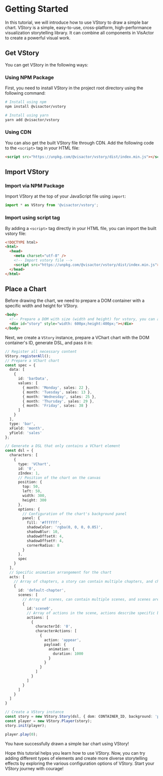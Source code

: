# Getting Started

In this tutorial, we will introduce how to use VStory to draw a simple bar chart. VStory is a simple, easy-to-use, cross-platform, high-performance visualization storytelling library. It can combine all components in VisActor to create a powerful visual work.

## Get VStory

You can get VStory in the following ways:

### Using NPM Package

First, you need to install VStory in the project root directory using the following command:

```sh
# Install using npm
npm install @visactor/vstory

# Install using yarn
yarn add @visactor/vstory
```

### Using CDN

You can also get the built VStory file through CDN. Add the following code to the `<script>` tag in your HTML file:

```html
<script src="https://unpkg.com/@visactor/vstory/dist/index.min.js"></script>
```

## Import VStory

### Import via NPM Package

Import VStory at the top of your JavaScript file using `import`:

```js
import * as VStory from '@visactor/vstory';
```

### Import using script tag

By adding a `<script>` tag directly in your HTML file, you can import the built vstory file:

```html
<!DOCTYPE html>
<html>
  <head>
    <meta charset="utf-8" />
    <!-- Import vstory file -->
    <script src="https://unpkg.com/@visactor/vstory/dist/index.min.js"></script>
  </head>
</html>
```

## Place a Chart

Before drawing the chart, we need to prepare a DOM container with a specific width and height for VStory.

```html
<body>
  <!-- Prepare a DOM with size (width and height) for vstory, you can also specify it in the spec configuration -->
  <div id="story" style="width: 600px;height:400px;"></div>
</body>
```

Next, we create a `VStory` instance, prepare a VChart chart with the DOM container's ID, generate DSL, and pass it in:

```ts
// Register all necessary content
VStory.registerAll();
// Prepare a VChart chart
const spec = {
  data: [
    {
      id: 'barData',
      values: [
        { month: 'Monday', sales: 22 },
        { month: 'Tuesday', sales: 13 },
        { month: 'Wednesday', sales: 25 },
        { month: 'Thursday', sales: 29 },
        { month: 'Friday', sales: 38 }
      ]
    }
  ],
  type: 'bar',
  xField: 'month',
  yField: 'sales'
};

// Generate a DSL that only contains a VChart element
const dsl = {
  characters: [
    {
      type: 'VChart',
      id: '0',
      zIndex: 1,
      // Position of the chart on the canvas
      position: {
        top: 50,
        left: 50,
        width: 300,
        height: 300
      },
      options: {
        // Configuration of the chart's background panel
        panel: {
          fill: '#ffffff',
          shadowColor: 'rgba(0, 0, 0, 0.05)',
          shadowBlur: 10,
          shadowOffsetX: 4,
          shadowOffsetY: 4,
          cornerRadius: 8
        }
      },
      spec
    }
  ],
  // Specific animation arrangement for the chart
  acts: [
    // Array of chapters, a story can contain multiple chapters, and chapters are connected in a specific order
    {
      id: 'default-chapter',
      scenes: [
        // Array of scenes, can contain multiple scenes, and scenes are connected in a specific order
        {
          id:'scene0',
          // Array of actions in the scene, actions describe specific behaviors of one or more characters, and actions are executed in parallel within a scene
          actions: [
            {
              characterId: '0',
              characterActions: [
                {
                  action: 'appear',
                  payload: {
                    animation: {
                      duration: 1000
                    }
                  }
                }
              ]
            }
          ]
        }
      ]
    }
  ]
}

// Create a VStory instance
const story = new VStory.Story(dsl, { dom: CONTAINER_ID, background: 'pink' });
const player = new VStory.Player(story);
story.init(player);

player.play(0);
```

You have successfully drawn a simple bar chart using VStory!

Hope this tutorial helps you learn how to use VStory. Now, you can try adding different types of elements and create more diverse storytelling effects by exploring the various configuration options of VStory. Start your VStory journey with courage!
